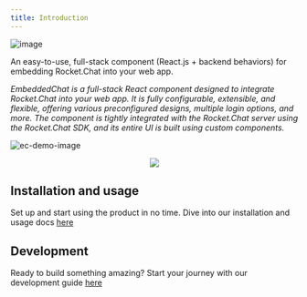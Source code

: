 ```yaml
---
title: Introduction
---
```


<!-- <h1 align='center'>Embedded Chat: A staple in excellent customer service</h1> -->

![image](https://github.com/RocketChat/EmbeddedChat/assets/78961432/574be6b4-d2f7-4bea-a7b1-4c6e840d8e22)

An easy-to-use, full-stack component (React.js + backend behaviors) for embedding Rocket.Chat into your web app.

_EmbeddedChat is a full-stack React component designed to integrate Rocket.Chat into your web app. It is fully configurable, extensible, and flexible, offering various preconfigured designs, multiple login options, and more. The component is tightly integrated with the Rocket.Chat server using the Rocket.Chat SDK, and its entire UI is built using custom components._

![ec-demo-image](https://github.com/RocketChat/EmbeddedChat/assets/78961432/b85c7b8a-65e2-4a90-a843-f4072c942ac0)

<div align='center' width='100%'>
<a href="https://github.com/RocketChat/EmbeddedChat/graphs/contributors">
<img src="https://open-source-assets.middlewarehq.com/svgs/RocketChat-EmbeddedChat-contributor-metrics-dark-widget.svg?caching=true"></img>
</a>
</div>

## Installation and usage

Set up and start using the product in no time. Dive into our installation and usage docs [here](Usage/embeddedchat_setup.md)

## Development

Ready to build something amazing? Start your journey with our development guide [here](Development/dev_launch.md)
